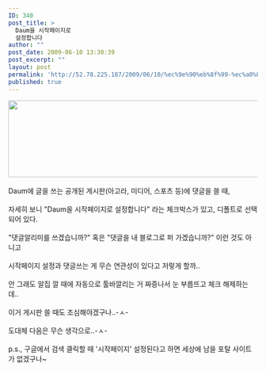 ```yaml
---
ID: 340
post_title: >
  Daum을 시작페이지로
  설정합니다
author: ""
post_date: 2009-06-10 13:30:39
post_excerpt: ""
layout: post
permalink: 'http://52.78.225.187/2009/06/10/%ec%9e%90%eb%8f%99-%ec%a0%80%ec%9e%a5-%eb%ac%b8%ec%84%9c-1/'
published: true
---
```

<img src="http://52.78.225.187/wp-content/uploads/1/6105706062.png" width="584" height="155" /><BR><BR>Daum에 글을 쓰는 공개된 게시판(아고라, 미디어, 스포츠 등)에 댓글을 쓸 때,<BR><BR>자세히 보니 "Daum을 시작페이지로 설정합니다" 라는 체크박스가 있고, 디폴트로 선택되어 있다.<BR><BR>"댓글알리미를 쓰겠습니까?" 혹은 "댓글을 내 블로그로 퍼 가겠습니까?" 이런 것도 아니고<BR><BR>시작페이지 설정과 댓글쓰는 게 무슨 연관성이 있다고 저렇게 할까..<BR><BR>안 그래도 알집 깔 때에 자동으로 툴바깔리는 거 짜증나서 눈 부릅뜨고 체크 해제하는데..<BR><BR>이거 게시판 쓸 때도 조심해야겠구나..-ㅅ-<BR><BR>도대체 다음은 무슨 생각으로..-ㅅ-<BR><BR>p.s., 구글에서 검색 클릭할 때 '시작페이지' 설정된다고 하면 세상에 남을 포탈 사이트가 없겠구나~